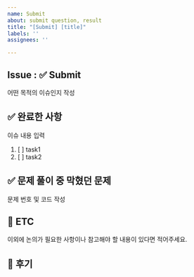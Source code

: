 ```yaml
---
name: Submit
about: submit question, result
title: "[Submit] [title]"
labels: ''
assignees: ''

---
```


## Issue : ✅ Submit
어떤 목적의 이슈인지 작성


## ✅ 완료한 사항
이슈 내용 입력

1. [ ] task1
2. [ ] task2

## ✅ 문제 풀이 중 막혔던 문제

문제 번호 및 코드 작성


## 📎 ETC
이외에 논의가 필요한 사항이나 참고해야 할 내용이 있다면 적어주세요.

## 🍖 후기
<!-- 공부를 하면서 느낀점이나 후기를 적어주세요. --?
